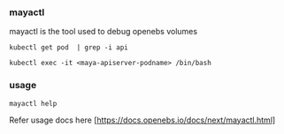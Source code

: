 ### mayactl
mayactl is the tool used to debug openebs volumes

```kubectl get pod  | grep -i api```

```kubectl exec -it <maya-apiserver-podname> /bin/bash ```

### usage

```mayactl help```


Refer usage docs here
[https://docs.openebs.io/docs/next/mayactl.html]